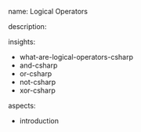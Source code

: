 name: Logical Operators

description: 

insights:
  - what-are-logical-operators-csharp
  - and-csharp
  - or-csharp
  - not-csharp
  - xor-csharp

aspects:
  - introduction
